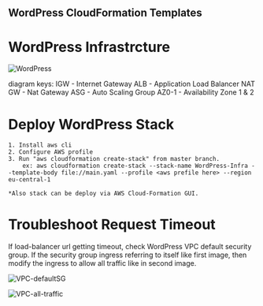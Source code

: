## WordPress CloudFormation Templates

# WordPress Infrastrcture

![WordPress](https://user-images.githubusercontent.com/44127516/100247762-5a589080-2f43-11eb-80a7-8e15d48851ae.jpg)

diagram keys:
  IGW - Internet Gateway
  ALB - Application Load Balancer
  NAT GW - Nat Gateway
  ASG - Auto Scaling Group
  AZ0-1 - Availability Zone 1 & 2
  

# Deploy WordPress Stack
  
    1. Install aws cli
    2. Configure AWS profile
    3. Run "aws cloudformation create-stack" from master branch.
        ex: aws cloudformation create-stack --stack-name WordPress-Infra --template-body file://main.yaml --profile <aws prefile here> --region eu-central-1
        
    *Also stack can be deploy via AWS Cloud-Formation GUI.

# Troubleshoot Request Timeout
  
 If load-balancer url getting timeout, check WordPress VPC default security group. If the security group ingress referring to itself like first image, then modify the ingress to allow all traffic like in second image.
 
![VPC-defaultSG](https://user-images.githubusercontent.com/44127516/100249708-8b39c500-2f45-11eb-9b65-e02ed8248ecc.png)

![VPC-all-traffic](https://user-images.githubusercontent.com/44127516/100249722-8f65e280-2f45-11eb-8449-6ab7e4e2939b.png)

